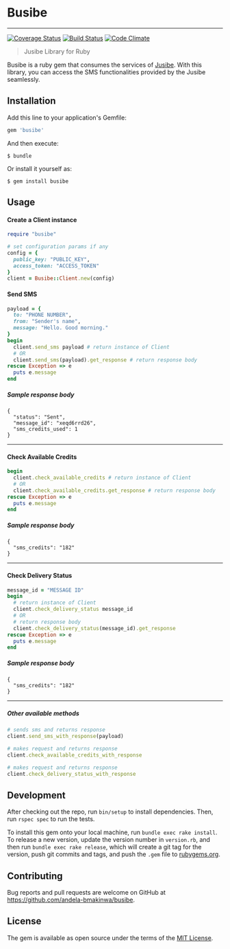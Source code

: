 # Busibe
____


[![Coverage Status](https://coveralls.io/repos/github/andela-bmakinwa/busibe/badge.svg?branch=master)](https://coveralls.io/github/andela-bmakinwa/busibe?branch=master) [![Build Status](https://travis-ci.org/andela-bmakinwa/busibe.svg?branch=master)](https://travis-ci.org/andela-bmakinwa/busibe) [![Code Climate](https://codeclimate.com/github/andela-bmakinwa/busibe/badges/gpa.svg)](https://codeclimate.com/github/andela-bmakinwa/busibe)

> Jusibe Library for Ruby

Busibe is a ruby gem that consumes the services of [Jusibe](http:://jusibe.com). With this library, you can access the SMS functionalities provided by the Jusibe seamlessly.

## Installation

Add this line to your application's Gemfile:

```ruby
gem 'busibe'
```

And then execute:

    $ bundle

Or install it yourself as:

    $ gem install busibe

## Usage


#### Create a Client instance
```ruby
require "busibe"

# set configuration params if any
config = {
  public_key: "PUBLIC_KEY",
  access_token: "ACCESS_TOKEN"
}
client = Busibe::Client.new(config)
```

#### Send SMS

```ruby
payload = {
  to: "PHONE NUMBER",
  from: "Sender's name",
  message: "Hello. Good morning."
}
begin
  client.send_sms payload # return instance of Client
  # OR
  client.send_sms(payload).get_response # return response body
rescue Exception => e
  puts e.message
end
```

##### Sample response body
```
{
  "status": "Sent",
  "message_id": "xeqd6rrd26",
  "sms_credits_used": 1
}
```

___
#### Check Available Credits

```ruby
begin
  client.check_available_credits # return instance of Client
  # OR
  client.check_available_credits.get_response # return response body
rescue Exception => e
  puts e.message
end
```

##### Sample response body
```
{
  "sms_credits": "182"
}
```
___

#### Check Delivery Status

```ruby
message_id = "MESSAGE ID"
begin
  # return instance of Client
  client.check_delivery_status message_id 
  # OR
  # return response body
  client.check_delivery_status(message_id).get_response 
rescue Exception => e
  puts e.message
end
```

##### Sample response body
```
{
  "sms_credits": "182"
}
```
___

##### Other available methods
```ruby
# sends sms and returns response
client.send_sms_with_response(payload)

# makes request and returns response
client.check_available_credits_with_response

# makes request and returns response
client.check_delivery_status_with_response
```

## Development

After checking out the repo, run `bin/setup` to install dependencies. Then, run `rspec spec` to run the tests.

To install this gem onto your local machine, run `bundle exec rake install`. To release a new version, update the version number in `version.rb`, and then run `bundle exec rake release`, which will create a git tag for the version, push git commits and tags, and push the `.gem` file to [rubygems.org](https://rubygems.org).

## Contributing

Bug reports and pull requests are welcome on GitHub at https://github.com/andela-bmakinwa/busibe.


## License

The gem is available as open source under the terms of the [MIT License](http://opensource.org/licenses/MIT).

